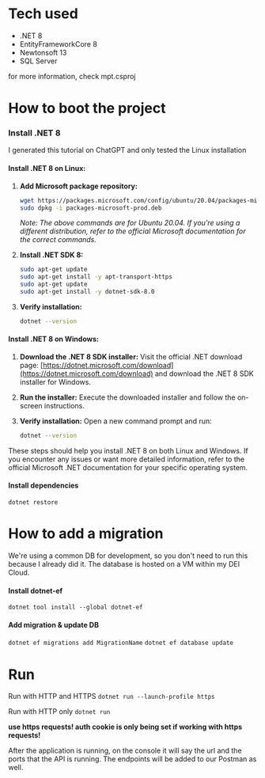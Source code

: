 # Tech used

- .NET 8
- EntityFrameworkCore 8
- Newtonsoft 13
- SQL Server

for more information, check mpt.csproj

# How to boot the project

### Install .NET 8
I generated this tutorial on ChatGPT and only tested the Linux installation

#### Install .NET 8 on Linux:

1. **Add Microsoft package repository:**
    ```bash
    wget https://packages.microsoft.com/config/ubuntu/20.04/packages-microsoft-prod.deb -O packages-microsoft-prod.deb
    sudo dpkg -i packages-microsoft-prod.deb
    ```

    *Note: The above commands are for Ubuntu 20.04. If you're using a different distribution, refer to the official Microsoft documentation for the correct commands.*

2. **Install .NET SDK 8:**
    ```bash
    sudo apt-get update
    sudo apt-get install -y apt-transport-https
    sudo apt-get update
    sudo apt-get install -y dotnet-sdk-8.0
    ```

3. **Verify installation:**
    ```bash
    dotnet --version
    ```

#### Install .NET 8 on Windows:

1. **Download the .NET 8 SDK installer:**
    Visit the official .NET download page: [https://dotnet.microsoft.com/download](https://dotnet.microsoft.com/download) and download the .NET 8 SDK installer for Windows.

2. **Run the installer:**
    Execute the downloaded installer and follow the on-screen instructions.

3. **Verify installation:**
    Open a new command prompt and run:
    ```bash
    dotnet --version
    ```

These steps should help you install .NET 8 on both Linux and Windows. If you encounter any issues or want more detailed information, refer to the official Microsoft .NET documentation for your specific operating system.
#### Install dependencies
```dotnet restore```


# How to add a migration
We're using a common DB for development, so you don't need to run this because I already did it.
The database is hosted on a VM within my DEI Cloud.

#### Install dotnet-ef 

```dotnet tool install --global dotnet-ef```

#### Add migration & update DB
```dotnet ef migrations add MigrationName```
```dotnet ef database update```

# Run

Run with HTTP and HTTPS
```dotnet run --launch-profile https```

Run with HTTP only
```dotnet run``` 

**use https requests! auth cookie is only being set if working with https requests!**

After the application is running, on the console it will say the url and the ports that the API is running.
The endpoints will be added to our Postman as well.
